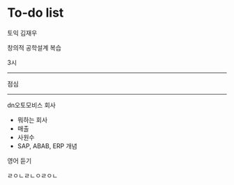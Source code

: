 # To-do list

토익
김재우

창의적 공학설계 복습

3시

-------
점심

-----
dn오토모비스 회사 
- 뭐하는 회사
- 매출 
- 사원수 
- SAP, ABAB, ERP 개념

영어 듣기                                                                

ㄹㅇㄴㄹㄴㅇㄹㅇㄴ